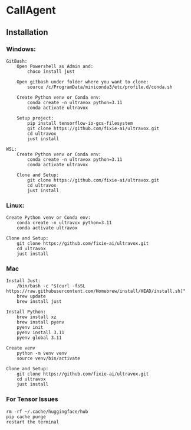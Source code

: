 # CallAgent

## Installation
### Windows:
    GitBash:
        Open Powershell as Admin and:
            choco install just
        
        Open gitbash under folder where you want to clone:
            source /c/ProgramData/miniconda3/etc/profile.d/conda.sh 

        Create Python venv or Conda env:
            conda create -n ultravox python=3.11
            conda activate ultravox
        
        Setup project:
            pip install tensorflow-io-gcs-filesystem
            git clone https://github.com/fixie-ai/ultravox.git
            cd ultravox
            just install
        
    WSL:
        Create Python venv or Conda env:
            conda create -n ultravox python=3.11
            conda activate ultravox

        Clone and Setup:
            git clone https://github.com/fixie-ai/ultravox.git
            cd ultravox
            just install
        
### Linux:
    Create Python venv or Conda env:
        conda create -n ultravox python=3.11
        conda activate ultravox

    Clone and Setup:
        git clone https://github.com/fixie-ai/ultravox.git
        cd ultravox
        just install

### Mac
    Install Just:
        /bin/bash -c "$(curl -fsSL https://raw.githubusercontent.com/Homebrew/install/HEAD/install.sh)"
        brew update
        brew install just

    Install Python:
        brew install xz
        brew install pyenv
        pyenv init
        pyenv install 3.11
        pyenv global 3.11
    
    Create venv
        python -m venv venv
        source venv/bin/activate

    Clone and Setup:
        git clone https://github.com/fixie-ai/ultravox.git
        cd ultravox
        just install

### For Tensor Issues
    rm -rf ~/.cache/huggingface/hub
    pip cache purge
    restart the terminal